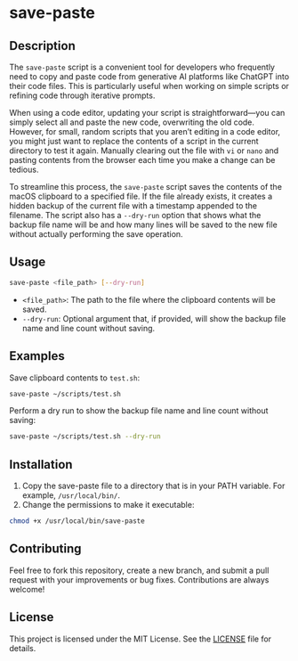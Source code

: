 
# save-paste

## Description

The `save-paste` script is a convenient tool for developers who frequently need to copy and paste code from generative AI platforms like ChatGPT into their code files. This is particularly useful when working on simple scripts or refining code through iterative prompts.

When using a code editor, updating your script is straightforward—you can simply select all and paste the new code, overwriting the old code. However, for small, random scripts that you aren’t editing in a code editor, you might just want to replace the contents of a script in the current directory to test it again. Manually clearing out the file with `vi` or `nano` and pasting contents from the browser each time you make a change can be tedious.

To streamline this process, the `save-paste` script saves the contents of the macOS clipboard to a specified file. If the file already exists, it creates a hidden backup of the current file with a timestamp appended to the filename. The script also has a `--dry-run` option that shows what the backup file name will be and how many lines will be saved to the new file without actually performing the save operation.

## Usage

```sh
save-paste <file_path> [--dry-run]
```

- `<file_path>`: The path to the file where the clipboard contents will be saved.
- `--dry-run`: Optional argument that, if provided, will show the backup file name and line count without saving.

## Examples

Save clipboard contents to `test.sh`:
```sh
save-paste ~/scripts/test.sh
```

Perform a dry run to show the backup file name and line count without saving:
```sh
save-paste ~/scripts/test.sh --dry-run
```

## Installation

1. Copy the save-paste file to a directory that is in your PATH variable. For example, `/usr/local/bin/`.
2. Change the permissions to make it executable:
```sh
chmod +x /usr/local/bin/save-paste
```

## Contributing

Feel free to fork this repository, create a new branch, and submit a pull request with your improvements or bug fixes. Contributions are always welcome!

## License

This project is licensed under the MIT License. See the [LICENSE](LICENSE) file for details.
